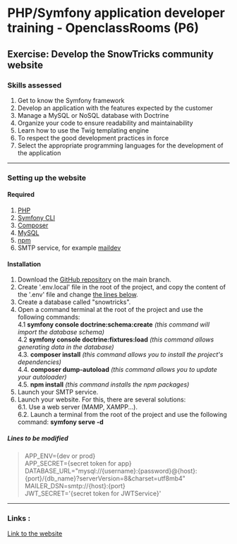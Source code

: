 # PHP/Symfony application developer training - OpenclassRooms (P6)

## Exercise: Develop the SnowTricks community website

### Skills assessed

1. Get to know the Symfony framework
2. Develop an application with the features expected by the customer
3. Manage a MySQL or NoSQL database with Doctrine
4. Organize your code to ensure readability and maintainability
5. Learn how to use the Twig templating engine
6. To respect the good development practices in force
7. Select the appropriate programming languages for the development of the application

---

### Setting up the website

#### Required
1. [PHP](https://www.php.net/downloads.php)
2. [Symfony CLI](https://symfony.com/download)
3. [Composer](https://getcomposer.org/download/)
4. [MySQL](https://www.mysql.com/fr/downloads/)
5. [npm](https://docs.npmjs.com/downloading-and-installing-node-js-and-npm)
6. SMTP service, for example [maildev](https://github.com/maildev/maildev)

#### Installation
1. Download the [GitHub repository](https://github.com/Galuss1/openclassrooms-snowtricks/) on the main branch.
2. Create '.env.local' file in the root of the project, and copy the content of the '.env' file and change [the lines below](#lines-to-be-modified).
3. Create a database called "snowtricks".
4. Open a command terminal at the root of the project and use the following commands:\
   4.1  **symfony console doctrine:schema:create** *(this command will import the database schema)*\
   4.2  **symfony console doctrine:fixtures:load** *(this command allows generating data in the database)*\
   4.3. **composer install** *(this command allows you to install the project's dependencies)*\
   4.4. **composer dump-autoload** *(this command allows you to update your autoloader)*\
   4.5. **npm install** *(this command installs the npm packages)*
5. Launch your SMTP service.
6. Launch your website. For this, there are several solutions:\
   6.1. Use a web server (MAMP, XAMPP...).\
   6.2. Launch a terminal from the root of the project and use the following command: **symfony serve -d**

##### Lines to be modified
> APP_ENV={dev or prod}\
> APP_SECRET={secret token for app}\
> DATABASE_URL="mysql://{username}:{password}@{host}:{port}/{db_name}?serverVersion=8&charset=utf8mb4"\
> MAILER_DSN=smtp://{host}:{port}\
> JWT_SECRET='{secret token for JWTService}'


 ---

### Links :

[Link to the website](https://snowtricks.gael-paquien.fr/)
